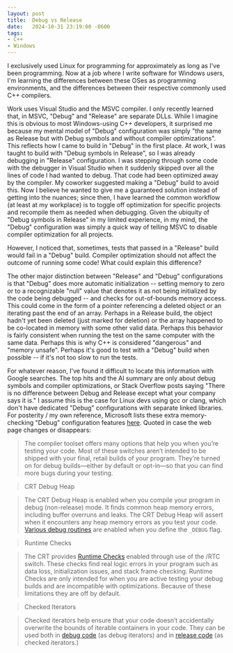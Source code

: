 ```yaml
---
layout: post
title:  Debug vs Release
date:   2024-10-31 23:19:00 -0600
tags:
- C++
- Windows
---
```

I exclusively used Linux for programming for approximately as long as I've been programming. Now at a job where I write software for Windows users, I'm learning the differences between these OSes as programming environments, and the differences between their respective commonly used C++ compilers.

Work uses Visual Studio and the MSVC compiler. I only recently learned that, in MSVC, "Debug" and "Release" are separate DLLs. While I imagine this is obvious to most Windows-using C++ developers, it surprised me because my mental model of "Debug" configuration was simply "the same as Release but with Debug symbols and without compiler optimizations". This reflects how I came to build in "Debug" in the first place. At work, I was taught to build with "Debug symbols in Release", so I was already debugging in "Release" configuration. I was stepping through some code with the debugger in Visual Studio when it suddenly skipped over all the lines of code I had wanted to debug. That code had been optimized away by the compiler. My coworker suggested making a "Debug" build to avoid this. Now I believe he wanted to give me a guaranteed solution instead of getting into the nuances; since then, I have learned the common workflow (at least at my workplace) is to toggle off optimization for specific projects and recompile them as needed when debugging. Given the ubiquity of "Debug symbols in Release" in my limited experience, in my mind, the "Debug" configuration was simply a quick way of telling MSVC to disable compiler optimization for all projects.

However, I noticed that, sometimes, tests that passed in a "Release" build would fail in a "Debug" build. Compiler optimization should not affect the outcome of running some code! What could explain this difference?

The other major distinction between "Release" and "Debug" configurations is that "Debug" does more automatic initialization -- setting memory to zero or to a recognizable "null" value that denotes it as not being initialized by the code being debugged -- and checks for out-of-bounds memory access. This could come in the form of a pointer referencing a deleted object or an iterating past the end of an array. Perhaps in a Release build, the object hadn't yet been deleted (just marked for deletion) or the array happened to be co-located in memory with some other valid data. Perhaps this behavior is fairly consistent when running the test on the same computer with the same data. Perhaps this is why C++ is considered "dangerous" and "memory unsafe". Perhaps it's good to test with a "Debug" build when possible -- if it's not too slow to run the tests.

For whatever reason, I've found it difficult to locate this information with Google searches. The top hits and the AI summary are only about debug symbols and compiler optimizations, or Stack Overflow posts saying "There is no difference between Debug and Release except what your company says it is." I assume this is the case for Linux devs using gcc or clang, which don't have dedicated "Debug" configurations with separate linked libraries. For posterity / my own reference, Microsoft lists these extra memory-checking "Debug" configuration features [here](https://devblogs.microsoft.com/cppblog/security-features-in-microsoft-visual-c/#when-you’re-testing-your-code). Quoted in case the web page changes or disappears:

> The compiler toolset offers many options that help you when you’re testing your code. Most of these switches aren’t intended to be shipped with your final, retail builds of your program. They’re turned on for debug builds—either by default or opt-in—so that you can find more bugs during your testing.

> CRT Debug Heap

> The CRT Debug Heap is enabled when you compile your program in debug (non-release) mode. It finds common heap memory errors, including buffer overruns and leaks. The CRT Debug Heap will assert when it encounters any heap memory errors as you test your code. [Various debug routines](https://docs.microsoft.com/en-us/cpp/c-runtime-library/debug-routines) are enabled when you define the `_DEBUG` flag.

> Runtime Checks

> The CRT provides [Runtime Checks](https://docs.microsoft.com/en-us/cpp/build/reference/rtc-run-time-error-checks) enabled through use of the /RTC switch. These checks find real logic errors in your program such as data loss, initialization issues, and stack frame checking. Runtime Checks are only intended for when you are active testing your debug builds and are incompatible with optimizations. Because of these limitations they are off by default.

> Checked Iterators

> Checked iterators help ensure that your code doesn’t accidentally overwrite the bounds of iterable containers in your code. They can be used both in [debug code](https://docs.microsoft.com/en-us/cpp/standard-library/debug-iterator-support) (as debug iterators) and in [release code](https://docs.microsoft.com/en-us/cpp/standard-library/checked-iterators) (as checked iterators.)

